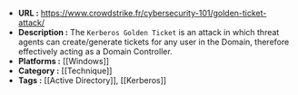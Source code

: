 - **URL :** https://www.crowdstrike.fr/cybersecurity-101/golden-ticket-attack/
- **Description :** The `Kerberos Golden Ticket` is an attack in which threat agents can create/generate tickets for any user in the Domain, therefore effectively acting as a Domain Controller.
- **Platforms :** [[Windows]]
- **Category :** [[Technique]]
- **Tags :** [[Active Directory]], [[Kerberos]]